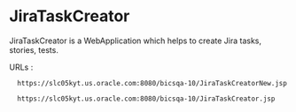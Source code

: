 # JiraTaskCreator
JiraTaskCreator is a WebApplication which helps to create Jira tasks, stories, tests.

URLs : 
      
      https://slc05kyt.us.oracle.com:8080/bicsqa-10/JiraTaskCreatorNew.jsp

      https://slc05kyt.us.oracle.com:8080/bicsqa-10/JiraTaskCreator.jsp

